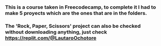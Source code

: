 ### This is a course taken in Freecodecamp, to complete it I had to make 5 proyects which are the ones that are in the folders. <br>
### The 'Rock, Paper, Scissors' project can also be checked without downloading anything, just check https://replit.com/@LautaroOchotore<br>
